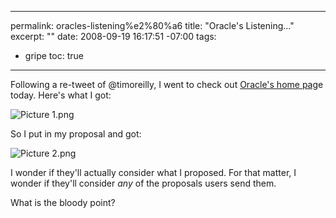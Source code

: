 ----- 
permalink: oracles-listening%e2%80%a6
title: "Oracle's Listening&hellip;"
excerpt: ""
date: 2008-09-19 16:17:51 -07:00
tags:
- gripe
toc: true
-----
Following a re-tweet of @timoreilly, I went to check out [Oracle's home pag](http://oracle.com)e today. Here's what I got:

![Picture 1.png](http://livollmers.net/wp-content/uploads/2008/09/picture-1.jpg)

So I put in my proposal and got:

![Picture 2.png](http://livollmers.net/wp-content/uploads/2008/09/picture-2.jpg)

I wonder if they'll actually consider what I proposed. For that matter, I wonder if they'll consider _any_ of the proposals users send them.

What is the bloody point?

